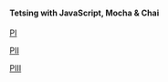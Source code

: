 #### Tetsing with JavaScript, Mocha & Chai
[PI](https://brygit24.github.io/liveCoding/detectMochaPI.mp4)

[PII](https://brygit24.github.io/liveCoding/detectMochaPII.mp4)

[PIII](https://brygit24.github.io/liveCoding/detectMochaPIII.mp4)
